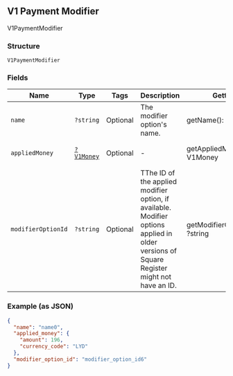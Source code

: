 ## V1 Payment Modifier

V1PaymentModifier

### Structure

`V1PaymentModifier`

### Fields

| Name | Type | Tags | Description | Getter | Setter |
|  --- | --- | --- | --- | --- | --- |
| `name` | `?string` | Optional | The modifier option's name. | getName(): ?string | setName(?string name): void |
| `appliedMoney` | [`?V1Money`](/doc/models/v1-money.md) | Optional | -  | getAppliedMoney(): ?V1Money | setAppliedMoney(?V1Money appliedMoney): void |
| `modifierOptionId` | `?string` | Optional | TThe ID of the applied modifier option, if available. Modifier options applied in older versions of Square Register might not have an ID. | getModifierOptionId(): ?string | setModifierOptionId(?string modifierOptionId): void |

### Example (as JSON)

```json
{
  "name": "name0",
  "applied_money": {
    "amount": 196,
    "currency_code": "LYD"
  },
  "modifier_option_id": "modifier_option_id6"
}
```

